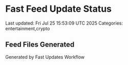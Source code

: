 # Fast Feed Update Status
Last updated: Fri Jul 25 15:53:09 UTC 2025
Categories: entertainment,crypto

## Feed Files Generated

Generated by Fast Updates Workflow
